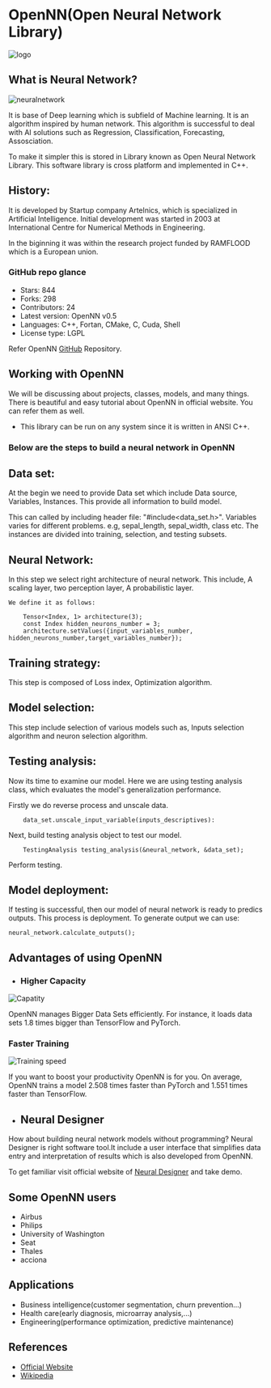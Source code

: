 ﻿# OpenNN(Open Neural Network Library)
![logo](https://camo.githubusercontent.com/c945d49700b96025971591ae2b0f68913020eee670faf9dfd53800ff70600c5d/687474703a2f2f7777772e6f70656e6e6e2e6e65742f696d616765732f6f70656e6e6e5f6769745f6c6f676f2e737667)

## What is Neural Network?
![neuralnetwork](https://victorzhou.com/media/nn-series/network.svg)

It is base of Deep learning which is subfield of Machine learning. It is an algorithm inspired by human network. This algorithm is successful to deal with AI 
solutions such as Regression, Classification, Forecasting, Assosciation. 

To make it simpler this is stored in Library known as Open Neural Network Library. This software library is cross platform and implemented in C++. 

## History:
 It is developed by Startup company Artelnics, which is specialized in Artificial Intelligence. Initial development was started in 2003 at  International Centre for Numerical 
Methods in Engineering.

In the biginning it was within the research project funded by RAMFLOOD which is a European union. 

### GitHub repo glance
* Stars: 844
* Forks: 298
* Contributors: 24
* Latest version: OpenNN v0.5
* Languages: C++, Fortan, CMake, C, Cuda, Shell
* License type: LGPL

Refer OpenNN [GitHub](https://github.com/Artelnics/opennn) Repository.

## Working with OpenNN
We will be discussing about projects, classes, models, and many things. There is beautiful and easy tutorial about OpenNN in official website. You can refer them as well.

* This library can be run on any system since it is written in ANSI C++.

### Below are the steps to build a neural network in OpenNN
## Data set:

  At the begin we need to provide Data set which include Data source, Variables, Instances. This provide all information to build model. 
  
  This can called by including header file: "#include<data_set.h>". Variables varies for different problems. e.g, sepal_length, sepal_width, class etc. The instances are divided into training, selection, and testing subsets.

## Neural Network:

  In this step we select right architecture of neural network. This include, A scaling layer, two perception layer, A probabilistic layer.

	We define it as follows:
```
	Tensor<Index, 1> architecture(3);
	const Index hidden_neurons_number = 3;
	architecture.setValues({input_variables_number, hidden_neurons_number,target_variables_number});
```
## Training strategy:
  
  This step is composed of Loss index, Optimization algorithm.
## Model selection:

  This step include selection of various models such as, Inputs selection algorithm and neuron selection algorithm.
## Testing analysis:

  Now its time to examine our model. Here we are using testing analysis class, which evaluates the model's generalization performance. 

  Firstly we do reverse process and unscale data. 
```
	data_set.unscale_input_variable(inputs_descriptives):
```
  
Next, build testing analysis object to test our model.
```
	TestingAnalysis testing_analysis(&neural_network, &data_set);
```
  Perform testing.
	
## Model deployment:

  If testing is successful, then our model of neural network is ready to predics outputs. This process is deployment. To generate output we can use:
 ```
 neural_network.calculate_outputs();
 ```
## Advantages of using OpenNN

*  ### Higher Capacity
![Capatity](https://www.neuraldesigner.com/images/training-speed_comparison.svg)

OpenNN manages Bigger Data Sets efficiently. For instance, it loads data sets 1.8 times bigger than TensorFlow and PyTorch.

### Faster Training
![Training speed](https://www.neuraldesigner.com/images/training-speed_comparison.svg)

If you want to boost your productivity OpenNN is for you. 
On average, OpenNN trains a model 2.508 times faster than PyTorch and 1.551 times faster than TensorFlow.

*  ## Neural Designer

How about building neural network models without programming? Neural Designer is right software tool.It include a user interface that 
simplifies data entry and interpretation of results which is also developed from OpenNN.

To get familiar visit official website of [Neural Designer](https://www.neuraldesigner.com/) and take demo.


## Some OpenNN users
* Airbus
* Philips
* University of Washington
* Seat
* Thales
* acciona

	
## Applications
* Business intelligence(customer segmentation, churn prevention...)
* Health care(early diagnosis, microarray analysis,...)
* Engineering(performance optimization, predictive maintenance)

## References
* [Official Website](https://www.opennn.net/)
* [Wikipedia](https://en.wikipedia.org/wiki/OpenNN)



